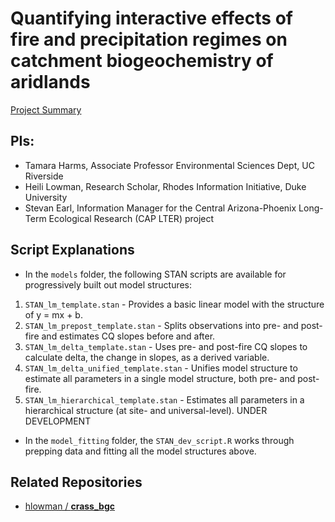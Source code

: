 # Quantifying interactive effects of fire and precipitation regimes on catchment biogeochemistry of aridlands

[Project Summary](https://lternet.edu/working-groups/fire-and-aridland-streams/)

## PIs: 

- Tamara Harms, Associate Professor Environmental Sciences Dept, UC Riverside 
- Heili Lowman, Research Scholar, Rhodes Information Initiative, Duke University
- Stevan Earl, Information Manager for the Central Arizona-Phoenix Long-Term Ecological Research (CAP LTER) project

## Script Explanations

- In the `models` folder, the following STAN scripts are available for progressively built out model structures:
1. `STAN_lm_template.stan` - Provides a basic linear model with the structure of y = mx + b.
2. `STAN_lm_prepost_template.stan` - Splits observations into pre- and post-fire and estimates CQ slopes before and after.
3. `STAN_lm_delta_template.stan` - Uses pre- and post-fire CQ slopes to calculate delta, the change in slopes, as a derived variable.
4. `STAN_lm_delta_unified_template.stan` - Unifies model structure to estimate all parameters in a single model structure, both pre- and post-fire.
5. `STAN_lm_hierarchical_template.stan` - Estimates all parameters in a hierarchical structure (at site- and universal-level). UNDER DEVELOPMENT

- In the `model_fitting` folder, the `STAN_dev_script.R` works through prepping data and fitting all the model structures above.

## Related Repositories

- [hlowman / **crass_bgc**](https://github.com/hlowman/crass_bgc)
